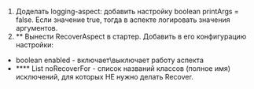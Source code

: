 1. Доделать logging-aspect: добавить настройку boolean printArgs = false.
Если значение true, тогда в аспекте логировать значения аргументов.
2. ** Вынести RecoverAspect в стартер.
Добавить в его конфигурацию настройки:
- boolean enabled - включает\выключает работу аспекта
- **** List<String> noRecoverFor - список названий классов (полное имя) исключений, для которых НЕ нужно делать Recover.